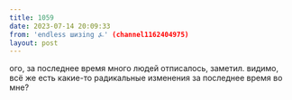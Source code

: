 ```yaml
---
title: 1059
date: 2023-07-14 20:09:33
from: 'endless шизing ⍼' (channel1162404975)
layout: post
---
```


ого, за последнее время много людей отписалось, заметил. видимо, всё же есть какие-то радикальные изменения за последнее время во мне?
